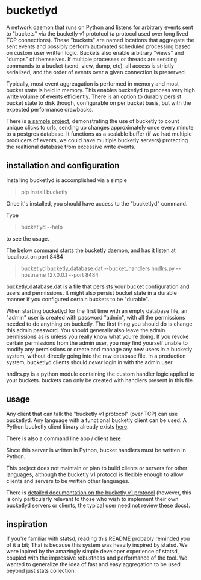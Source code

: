 # bucketlyd
A network daemon that runs on Python and listens for arbitrary events sent to "buckets" via the bucketly v1 prototcol (a protocol used over long lived TCP connections). These "buckets" are named locations that aggregate the sent events and possibly perform automated scheduled processing based on custom user written logic. Buckets also enable arbitrary "views" and "dumps" of themselves. If multiple processes or threads are sending commands to a bucket (send, view, dump, etc), all access is strictly serialized, and the order of events over a given connection is preserved.

Typically, most event aggreagation is performed in memory and most bucket state is held in memory.
This enables bucketlyd to process very high write volume of events efficiently. There is an option to durably persist bucket state to disk though, configurable on per bucket basis, but with the expected performance drawbacks.

There is [a sample project](), demonstrating the use of bucketly to count unique clicks to urls, sending up changes approximately once every minute to a postgres database. It functions as a scalable buffer (if we had multiple producers of events, we could have multiple bucketly servers) protecting the realtional database from excessive write events.

## installation and configuration

Installing bucketlyd is accomplished via a simple

> pip install bucketly

Once it's installed, you should have access to the "bucketlyd" command.

Type

> bucketlyd --help

to see the usage.

The below command starts the bucketly daemon, and has it listen at localhost on port 8484

> bucketlyd bucketly_database.dat  --bucket_handlers hndlrs.py --hostname 127.0.0.1 --port 8484

bucketly_database.dat is a file that persists your bucket configuration and users and permissions. It might also persist bucket state in a durable manner if you configured certain buckets to be "durable".

When starting bucketlyd for the first time with an empty database file, an "admin" user is created with password "admin", with all the permissions needed to do anything on bucketly. The first thing you should do is change this admin password. You should generally also leave the admin permissions as is unless you really know what you're doing. If you revoke certain permissions from the admin user, you may find yourself unable to modify any permissions or create and manage any new users in a bucketly system, without directly going into the raw database file. In a production system, bucketlyd clients should *never* login in with the admin user. 

hndlrs.py is a python module containing the custom handler logic applied to your buckets. buckets can only be created with handlers present in this file.

## usage
Any client that can talk the "bucketly v1 protocol" (over TCP) can use bucketlyd. Any language with a functional bucketly client can be used. A Python bucketly client library already exists [here]().

There is also a command line app / client [here]()

Since this server is written in Python, bucket handlers must be written in Python.

This project does not maintain or plan to build clients or servers for other languages, although the bucketly v1 protocol is flexible enough to allow clients and servers to be written other languages.

There is [detailed documentation on the bucketly v1 protocol]() (however, this is only particularly relevant to those who wish to implement their own bucketlyd servers or clients, the typical user need not review these docs).

## inspiration
If you're familiar with statsd, reading this README probably reminded you of it a bit; That is because this system was heavily inspired by statsd. We were inpired by the amazingly simple developer experience of statsd, coupled with the impressive robustness and performance of the tool. We wanted to generalize the idea of fast and easy aggregation to be used beyond just stats collection.

